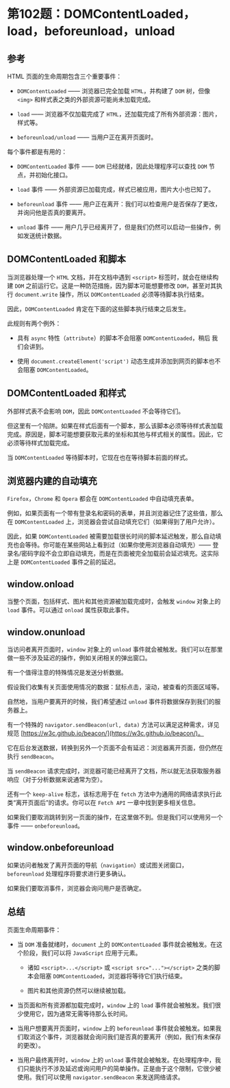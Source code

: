 # 第102题：DOMContentLoaded，load，beforeunload，unload

## 参考

HTML 页面的生命周期包含三个重要事件：

* `DOMContentLoaded` —— 浏览器已完全加载 `HTML`，并构建了 `DOM` 树，但像 `<img>` 和样式表之类的外部资源可能尚未加载完成。

* `load` —— 浏览器不仅加载完成了 `HTML`，还加载完成了所有外部资源：图片，样式等。

* `beforeunload/unload` —— 当用户正在离开页面时。

每个事件都是有用的：

* `DOMContentLoaded` 事件 —— `DOM` 已经就绪，因此处理程序可以查找 `DOM` 节点，并初始化接口。

* `load` 事件 —— 外部资源已加载完成，样式已被应用，图片大小也已知了。

* `beforeunload` 事件 —— 用户正在离开：我们可以检查用户是否保存了更改，并询问他是否真的要离开。

* `unload` 事件 —— 用户几乎已经离开了，但是我们仍然可以启动一些操作，例如发送统计数据。

## DOMContentLoaded 和脚本

当浏览器处理一个 `HTML` 文档，并在文档中遇到 `<script>` 标签时，就会在继续构建 `DOM` 之前运行它。这是一种防范措施，因为脚本可能想要修改 `DOM`，甚至对其执行 `document.write` 操作，所以 `DOMContentLoaded` 必须等待脚本执行结束。

因此，`DOMContentLoaded` 肯定在下面的这些脚本执行结束之后发生。

此规则有两个例外：

* 具有 `async` 特性（`attribute`）的脚本不会阻塞 `DOMContentLoaded`，稍后 我们会讲到。

* 使用 `document.createElement('script')` 动态生成并添加到网页的脚本也不会阻塞 `DOMContentLoaded`。

## DOMContentLoaded 和样式

外部样式表不会影响 `DOM`，因此 `DOMContentLoaded` 不会等待它们。

但这里有一个陷阱。如果在样式后面有一个脚本，那么该脚本必须等待样式表加载完成。原因是，脚本可能想要获取元素的坐标和其他与样式相关的属性。因此，它必须等待样式加载完成。

当 `DOMContentLoaded` 等待脚本时，它现在也在等待脚本前面的样式。

## 浏览器内建的自动填充

`Firefox`，`Chrome` 和 `Opera` 都会在 `DOMContentLoaded` 中自动填充表单。

例如，如果页面有一个带有登录名和密码的表单，并且浏览器记住了这些值，那么在 `DOMContentLoaded` 上，浏览器会尝试自动填充它们（如果得到了用户允许）。

因此，如果 `DOMContentLoaded` 被需要加载很长时间的脚本延迟触发，那么自动填充也会等待。你可能在某些网站上看到过（如果你使用浏览器自动填充）—— 登录名/密码字段不会立即自动填充，而是在页面被完全加载前会延迟填充。这实际上是 `DOMContentLoaded` 事件之前的延迟。

## window.onload

当整个页面，包括样式、图片和其他资源被加载完成时，会触发 `window` 对象上的 `load` 事件。可以通过 `onload` 属性获取此事件。

## window.onunload

当访问者离开页面时，`window` 对象上的 `unload` 事件就会被触发。我们可以在那里做一些不涉及延迟的操作，例如关闭相关的弹出窗口。

有一个值得注意的特殊情况是发送分析数据。

假设我们收集有关页面使用情况的数据：鼠标点击，滚动，被查看的页面区域等。

自然地，当用户要离开的时候，我们希望通过 `unload` 事件将数据保存到我们的服务器上。

有一个特殊的 `navigator.sendBeacon(url, data)` 方法可以满足这种需求，详见规范 [https://w3c.github.io/beacon/](https://w3c.github.io/beacon/)。

它在后台发送数据，转换到另外一个页面不会有延迟：浏览器离开页面，但仍然在执行 `sendBeacon`。

当 `sendBeacon` 请求完成时，浏览器可能已经离开了文档，所以就无法获取服务器响应（对于分析数据来说通常为空）。

还有一个 `keep-alive` 标志，该标志用于在 `fetch` 方法中为通用的网络请求执行此类“离开页面后”的请求。你可以在 `Fetch API` 一章中找到更多相关信息。

如果我们要取消跳转到另一页面的操作，在这里做不到。但是我们可以使用另一个事件 —— `onbeforeunload`。

## window.onbeforeunload

如果访问者触发了离开页面的导航（`navigation`）或试图关闭窗口，`beforeunload` 处理程序将要求进行更多确认。

如果我们要取消事件，浏览器会询问用户是否确定。

## 总结

页面生命周期事件：

* 当 `DOM` 准备就绪时，`document` 上的 `DOMContentLoaded` 事件就会被触发。在这个阶段，我们可以将 `JavaScript` 应用于元素。

    * 诸如 `<script>...</script>` 或 `<script src="..."></script>` 之类的脚本会阻塞 `DOMContentLoaded`，浏览器将等待它们执行结束。

    * 图片和其他资源仍然可以继续被加载。

* 当页面和所有资源都加载完成时，`window` 上的 `load` 事件就会被触发。我们很少使用它，因为通常无需等待那么长时间。

* 当用户想要离开页面时，`window` 上的 `beforeunload` 事件就会被触发。如果我们取消这个事件，浏览器就会询问我们是否真的要离开（例如，我们有未保存的更改）。

* 当用户最终离开时，`window` 上的 `unload` 事件就会被触发。在处理程序中，我们只能执行不涉及延迟或询问用户的简单操作。正是由于这个限制，它很少被使用。我们可以使用 `navigator.sendBeacon` 来发送网络请求。